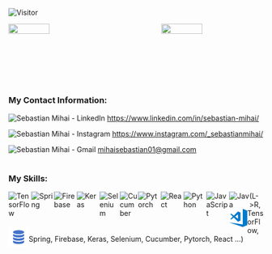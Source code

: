 ![Visitor](https://visitor-badge.laobi.icu/badge?page_id=sebastianmihai01.DeepLogistics)


<p>
 <img width="40%" height="40%" align = "left" src="https://github-readme-stats.vercel.app/api?username=sebastianmihai01&&show_icons=true&title_color=ffffff&icon_color=bb2acf&text_color=daf7dc&bg_color=151515"> 

 <img  width="40%" height="40%" align = "right" src ="https://github-readme-stats.vercel.app/api/top-langs/?username=sebastianmihai01&layout=compact">
</p>

<br><br><br><br><br><br>


#
### My Contact Information:

<img alt="Sebastian Mihai - LinkedIn" width="20px" src="https://cdn.jsdelivr.net/npm/simple-icons@v3/icons/linkedin.svg" />  https://www.linkedin.com/in/sebastian-mihai/  

<img alt="Sebastian Mihai - Instagram" width="20px" src="https://cdn.jsdelivr.net/npm/simple-icons@v3/icons/instagram.svg" />  https://www.instagram.com/_sebastianmihai/

<img alt="Sebastian Mihai - Gmail" width="20px" src="https://cdn.pixabay.com/photo/2019/10/19/17/24/gmail-4561841_960_720.png" />  mihaisebastian01@gmail.com

#
### My Skills:  
<img align="left" alt="TensorFlow" width="45px" src="https://miro.medium.com/max/449/1*Bh_B98GcAHTzYq21D79GLg.png" />
<img align="left" alt="Spring" width="45px" src="https://res.infoq.com/articles/spring-boot-tutorial/en/headerimage/springboot-header-1585064952469.jpg" />
<img align="left" alt="Firebase" width="45px" src="https://cdn-images-1.medium.com/max/1200/1*ti5CnGh_T4Kqy5aCTLJRcg.png" />
<img align="left" alt="Keras" width="45px" src="https://upload.wikimedia.org/wikipedia/commons/thumb/a/ae/Keras_logo.svg/1200px-Keras_logo.svg.png" />
<img align="left" alt="Selenium" width="40px" src="https://upload.wikimedia.org/wikipedia/commons/d/d5/Selenium_Logo.png" />
<img align="left" alt="Cucumber" width="36px" src="https://automationpanda.files.wordpress.com/2017/10/cucumber-logo-d727c551ce-seeklogo-com.png" />
<img align="left" alt="Pytorch" width="45px" src="https://pytorch.org/assets/images/pytorch-logo.png" />
<img align="left" alt="React" width="45px" src="https://www.pngitem.com/pimgs/m/664-6644509_icon-react-js-logo-hd-png-download.png" />
<img align="left" alt="Python" width="45px" src="https://pluralsight.imgix.net/paths/python-7be70baaac.png" />
<img align="left" alt="JavaScript" width="45px" src="https://upload.wikimedia.org/wikipedia/commons/thumb/9/99/Unofficial_JavaScript_logo_2.svg/480px-Unofficial_JavaScript_logo_2.svg.png" />
<img align="left" alt ="Java" width ="40px" src ="https://icon-library.com/images/java-icon-images/java-icon-images-6.jpg" />
<img align="left" alt="Visual Studio Code" width="36px" src="https://raw.githubusercontent.com/github/explore/80688e429a7d4ef2fca1e82350fe8e3517d3494d/topics/visual-studio-code/visual-studio-code.png" />
<img align="left" alt="SQL" width="40px" src="https://raw.githubusercontent.com/github/explore/80688e429a7d4ef2fca1e82350fe8e3517d3494d/topics/sql/sql.png" />  
(L->R, TensorFlow, Spring, Firebase, Keras, Selenium, Cucumber, Pytorch, React ...)

